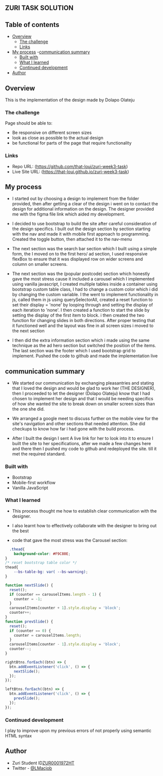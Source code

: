 ## ZURI TASK SOLUTION

## Table of contents

- [Overview](#overview)
  - [The challenge](#the-challenge)
  - [Links](#links)
- [My process](#my-process)
-[communication summary](#communication-summary)
  - [Built with](#built-with)
  - [What I learned](#what-i-learned)
  - [Continued development](#continued-development)
- [Author](#author)

## Overview

This is the implementation of the design made by Dolapo Olateju

### The challenge

Page should be able to:

- Be responsive on different screen sizes
- look as close as possible to the actual design
- be functional for parts of the page that require functionality


### Links

- Repo URL: (https://github.com/that-loui/zuri-week3-task)
- Live Site URL: (https://that-loui.github.io/zuri-week3-task)

## My process

- I started out by choosing a design to implement from the folder provided, then after getting a clear of the design i went on to contact the design for additional information on the design. The designer provided me with the figma file link which aided my development.

- I decided to use bootstrap to build the site after careful consideration of the design specifics. I built out the design section by section starting with the nav and made it with mobile first approach to programming. Created the toggle button, then attached it to the nav-menu

- The next section was the search bar section which I built using a simple form, the I moved on to the first hero/ ad section, I used responsive flexBox to ensure that it was displayed row on wider screens and column on smaller screens.

- The next section was the (popular postcode) section which honestly gave the most stress cause it included a carousel which I implemented using vanilla javascript, I created multiple tables inside a container using bootstrap custom table class, I had to change a custom color which i did by changing the custom variable. I the went to implement functionality in js, called them in js using querySelectorAll, created a reset function to set their display = 'none' by looping through and setting the display of each iteration to 'none'. I then created a function to start the slide by setting the display of the first item to block. i then created the two function for changing slides in both directions. After proper testing that it functioned well and the layout was fine in all screen sizes i moved to the next section  

- I then did the extra information section which i made using the same technique as the ad hero section but switched the position of the items. The last section was the footer which I used bootstrap grid to implement. Pushed the code to github and made the implementation live    


## communication summary
- We started our communication by exchanging pleasantries and stating that I loved the design and would be glad to work her (THE DESIGNER), then I proceeded to let the designer (Dolapo Olateju) know that I had chosen to implement her design and that I would be needing specifics of how she wanted the site to break down on smaller screen sizes than the one she did.

- We arranged a google meet to discuss further on the mobile view for the site's navigation and other sections that needed attention. She did checkups to know how far i had gone with the build process.

- After I built the design I sent A live link for her to look into it to ensure I built the site to her specifications, after we made a few changes here and there then I pushed my code to github and redeployed the site. till it met the required standard.        

### Built with

- Bootstrap
- Mobile-first workflow
- Vanilla JavaScript

### What I learned

- This process thought me how to establish clear communication with the designer. 
- I also learnt how to effectively collaborate with the designer to bring out the best

- code that gave the most stress was the Carousel section:
```css
  .thead{
    background-color: #F9C80E;
}
/* reset bootstrap table color */
thead{
    --bs-table-bg: var(	--bs-warning);
}
```
```js
function nextSlide() {
  reset();
  if (counter == carouselItems.length - 1) {
    counter = -1;
  }
  carouselItems[counter + 1].style.display = 'block';
  counter++;
}
function prevSlide() {
  reset();
  if (counter == 0) {
    counter = carouselItems.length;
  }
  carouselItems[counter - 1].style.display = 'block';
  counter--;
}

rightBtns.forEach((btn) => {
  btn.addEventListener('click', () => {
    nextSlide();
  });
});

leftBtns.forEach((btn) => {
  btn.addEventListener('click', () => {
    prevSlide();
  });
});
```

### Continued development

I play to improve upon my previous errors of not properly using semantic HTML syntax

## Author

- Zuri Student ID[ZUR0001972HT](https://cdt.zuriboard.com/user/profile/197)
- Twitter - [@LMacjob](https://www.twitter.com/LMacjob)
